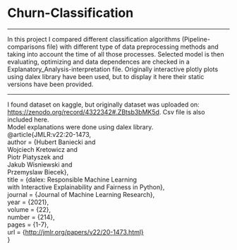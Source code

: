 # Churn-Classification
---
  
In this project I compared different classification algorithms (Pipeline-comparisons file) with different type of data preprocessing methods and taking into account the time of all those processes. Selected model is then evaluating, optimizing and data dependences are checked in a Explanatory_Analysis-interpretation file. Originally interactive plotly plots using dalex library have been used, but to display it here their static versions have been provided.
  
---
I found dataset on kaggle, but originally dataset was uploaded on: https://zenodo.org/record/4322342#.ZBtsb3bMK5d. Csv file is also included here.  
Model explanations were done using dalex library.  
@article{JMLR:v22:20-1473,  
  author  = {Hubert Baniecki and  
             Wojciech Kretowicz and  
             Piotr Piatyszek and   
             Jakub Wisniewski and  
             Przemyslaw Biecek},  
  title   = {dalex: Responsible Machine Learning  
             with Interactive Explainability and Fairness in Python},  
  journal = {Journal of Machine Learning Research},  
  year    = {2021},  
  volume  = {22},  
  number  = {214},  
  pages   = {1-7},  
  url     = {http://jmlr.org/papers/v22/20-1473.html}  
}
